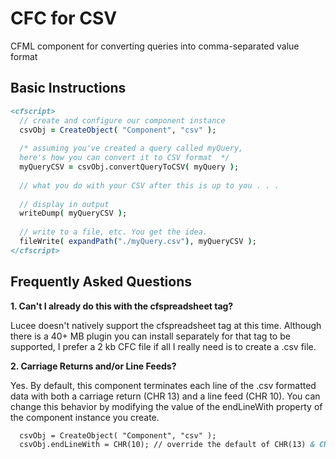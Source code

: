# CFC for CSV
CFML component for converting queries into comma-separated value format

## Basic Instructions

```ColdFusion
<cfscript>
  // create and configure our component instance
  csvObj = CreateObject( "Component", "csv" );
  
  /* assuming you've created a query called myQuery,
  here's how you can convert it to CSV format  */
  myQueryCSV = csvObj.convertQueryToCSV( myQuery );
  
  // what you do with your CSV after this is up to you . . . 
  
  // display in output
  writeDump( myQueryCSV );
  
  // write to a file, etc. You get the idea.
  fileWrite( expandPath("./myQuery.csv"), myQueryCSV );
</cfscript>
```  

## Frequently Asked Questions

**1.  Can't I already do this with the cfspreadsheet tag?**

Lucee doesn't natively support the cfspreadsheet tag at this time. Although there is a 40+ MB plugin you can install separately for that tag to be supported, I prefer a 2 kb CFC file if all I really need is to create a .csv file.

**2. Carriage Returns and/or Line Feeds?**

Yes. By default, this component terminates each line of the .csv formatted data with both a carriage return (CHR 13) and a line feed (CHR 10). You can change this behavior by modifying the value of the endLineWith property of the component instance you create.

```ColdFusion
  csvObj = CreateObject( "Component", "csv" );
  csvObj.endLineWith = CHR(10); // override the default of CHR(13) & CHR(10)
```
